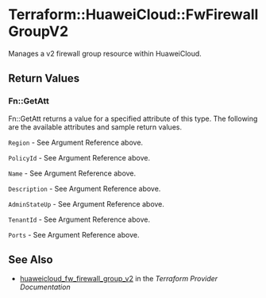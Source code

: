 # Terraform::HuaweiCloud::FwFirewallGroupV2

Manages a v2 firewall group resource within HuaweiCloud.

## Return Values

### Fn::GetAtt

Fn::GetAtt returns a value for a specified attribute of this type. The following are the available attributes and sample return values.

`Region` - See Argument Reference above.

`PolicyId` - See Argument Reference above.

`Name` - See Argument Reference above.

`Description` - See Argument Reference above.

`AdminStateUp` - See Argument Reference above.

`TenantId` - See Argument Reference above.

`Ports` - See Argument Reference above.

## See Also

* [huaweicloud_fw_firewall_group_v2](https://www.terraform.io/docs/providers/huaweicloud/r/fw_firewall_group_v2.html) in the _Terraform Provider Documentation_